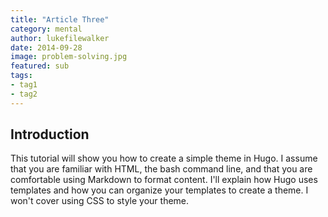 ```yaml
---
title: "Article Three"
category: mental
author: lukefilewalker
date: 2014-09-28
image: problem-solving.jpg
featured: sub
tags:
- tag1
- tag2
---
```


## Introduction

This tutorial will show you how to create a simple theme in Hugo. I assume that you are familiar with HTML, the bash command line, and that you are comfortable using Markdown to format content. I'll explain how Hugo uses templates and how you can organize your templates to create a theme. I won't cover using CSS to style your theme.


